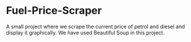 # Fuel-Price-Scraper
A small project where we scrape the current price of petrol and diesel and display it graphically. We have used Beautiful Soup in this project.
